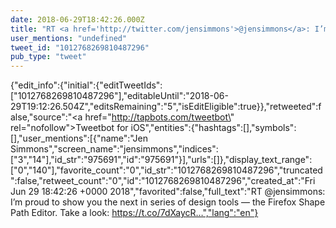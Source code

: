```yaml
---
date: 2018-06-29T18:42:26.000Z
title: "RT <a href='http://twitter.com/jensimmons'>@jensimmons</a>: I’m proud to show you the next in series of design tools — the Firefox Shape Path Editor. Take a look: https://t.co/7dXaycR…″"
user_mentions: "undefined"
tweet_id: "1012768269810487296"
pub_type: "tweet"
---
```

{"edit_info":{"initial":{"editTweetIds":["1012768269810487296"],"editableUntil":"2018-06-29T19:12:26.504Z","editsRemaining":"5","isEditEligible":true}},"retweeted":false,"source":"<a href=\"http://tapbots.com/tweetbot\" rel=\"nofollow\">Tweetbot for iΟS</a>","entities":{"hashtags":[],"symbols":[],"user_mentions":[{"name":"Jen Simmons","screen_name":"jensimmons","indices":["3","14"],"id_str":"975691","id":"975691"}],"urls":[]},"display_text_range":["0","140"],"favorite_count":"0","id_str":"1012768269810487296","truncated":false,"retweet_count":"0","id":"1012768269810487296","created_at":"Fri Jun 29 18:42:26 +0000 2018","favorited":false,"full_text":"RT @jensimmons: I’m proud to show you the next in series of design tools — the Firefox Shape Path Editor. Take a look: https://t.co/7dXaycR…","lang":"en"}
